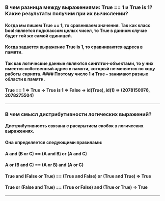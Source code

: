 ### В чем разница между выражениями: True == 1 и True is 1? Какие результаты получим при их вычислении?
#### Когда мы пишем True == 1, то сравниваем значения. Так как класс bool является подклассом целых чисел, то True в данном случае будет той же самой единицей.
#### Когда задается выражение True is 1, то сравниваются адреса в памяти. 
#### Так как логические данные являются синглтон-объектами, то у них имеется собственный адрес в памяти, который не меняется по ходу работы скрипта. #### Поэтому число 1 и True – занимают разные области в памяти.
#### True == 1 => True -> True is 1 => False -> id(True), id(1) => (2078150976, 2078275504)
___
### В чем смысл дистрибутивности логических выражений?
#### Дистрибутивность связана с раскрытием скобок в логических выражениях.
#### Она определяется следующими правилами:
#### A and (B or C) == (A and B) or (A and C)
#### A or (B and C) == (A or B) and (A or C)
#### True and (False or True) == (True and False) or (True and True) => True
#### True or (False and True) == (True or False) and (True or True) => True
___
